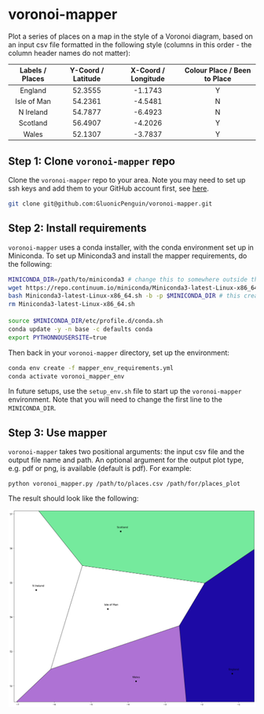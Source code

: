 # voronoi-mapper
Plot a series of places on a map in the style of a Voronoi diagram, based on an input csv file formatted in the following style (columns in this order - the column header names do not matter):

| Labels / Places | Y-Coord / Latitude | X-Coord / Longitude | Colour Place / Been to Place |
|:---------------:|:------------------:|:-------------------:|:----------------------------:|
|     England     |            52.3555 |             -1.1743 |               Y              |
|   Isle of Man   |            54.2361 |             -4.5481 |               N              |
|    N Ireland    |            54.7877 |             -6.4923 |               N              |
|     Scotland    |            56.4907 |             -4.2026 |               Y              |
|      Wales      |            52.1307 |             -3.7837 |               Y              |

## Step 1: Clone `voronoi-mapper` repo
Clone the `voronoi-mapper` repo to your area. Note you may need to set up ssh keys and add them to your GitHub account first, see [here](https://docs.github.com/en/github/authenticating-to-github/connecting-to-github-with-ssh/generating-a-new-ssh-key-and-adding-it-to-the-ssh-agent).

```bash
git clone git@github.com:GluonicPenguin/voronoi-mapper.git
```

## Step 2: Install requirements

`voronoi-mapper` uses a conda installer, with the conda environment set up in Miniconda. To set up Miniconda3 and install the mapper requirements, do the following:

```bash
MINICONDA_DIR=/path/to/miniconda3 # change this to somewhere outside the voronoi-mapper repo
wget https://repo.continuum.io/miniconda/Miniconda3-latest-Linux-x86_64.sh
bash Miniconda3-latest-Linux-x86_64.sh -b -p $MINICONDA_DIR # this creates the miniconda3 directory at the known /path/to
rm Miniconda3-latest-Linux-x86_64.sh

source $MINICONDA_DIR/etc/profile.d/conda.sh
conda update -y -n base -c defaults conda
export PYTHONNOUSERSITE=true
```

Then back in your `voronoi-mapper` directory, set up the environment:

```bash
conda env create -f mapper_env_requirements.yml
conda activate voronoi_mapper_env
```

In future setups, use the `setup_env.sh` file to start up the `voronoi-mapper` environment. Note that you will need to change the first line to the `MINICONDA_DIR`.

## Step 3: Use mapper

`voronoi-mapper` takes two positional arguments: the input csv file and the output file name and path. An optional argument for the output plot type, e.g. pdf or png, is available (default is pdf). For example:

```
python voronoi_mapper.py /path/to/places.csv /path/for/places_plot
```

The result should look like the following:

![Alt text](examples/places_plot.png?raw=true "Default example of places")



